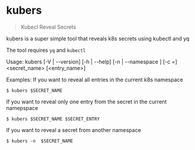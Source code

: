 # kubers
> Kubecl Reveal Secrets

kubers is a super simple tool that reveals k8s secrets using kubectl and yq

The tool requires `yq` and `kubectl`

Usage:
  kubers [-V | --version] [-h | --help] [-n | --namespace <namespace>] [-c <name>=<value>]
           <secret_name> [<entry_name>]

Examples:
  If you want to reveal all entries in the current k8s namespace
  
  ```
  $ kubers $SECRET_NAME
  ```
  
  If you want to reveal only one entry from the secret in the current namepspace 
 
  ```
  $ kubers $SECRET_NAME $SECRET_ENTRY
  ```

  If you want to reveal a secret from another namespace 

  ```
  $ kubers -n  $SECRET_NAME
  ```
